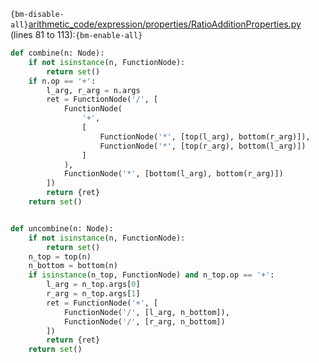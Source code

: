 `{bm-disable-all}`[arithmetic_code/expression/properties/RatioAdditionProperties.py](arithmetic_code/expression/properties/RatioAdditionProperties.py) (lines 81 to 113):`{bm-enable-all}`

```python
def combine(n: Node):
    if not isinstance(n, FunctionNode):
        return set()
    if n.op == '+':
        l_arg, r_arg = n.args
        ret = FunctionNode('/', [
            FunctionNode(
                '+',
                [
                    FunctionNode('*', [top(l_arg), bottom(r_arg)]),
                    FunctionNode('*', [top(r_arg), bottom(l_arg)])
                ]
            ),
            FunctionNode('*', [bottom(l_arg), bottom(r_arg)])
        ])
        return {ret}
    return set()


def uncombine(n: Node):
    if not isinstance(n, FunctionNode):
        return set()
    n_top = top(n)
    n_bottom = bottom(n)
    if isinstance(n_top, FunctionNode) and n_top.op == '+':
        l_arg = n_top.args[0]
        r_arg = n_top.args[1]
        ret = FunctionNode('+', [
            FunctionNode('/', [l_arg, n_bottom]),
            FunctionNode('/', [r_arg, n_bottom])
        ])
        return {ret}
    return set()
```